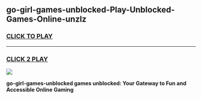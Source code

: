 
## go-girl-games-unblocked-Play-Unblocked-Games-Online-unzlz
<h3>
<a href="https://premium76.site?title=go-girl-games-unblocked&ref=25A">CLICK TO PLAY</a></h3>
<hr>

<h3>
<a href="https://premium76.site?title=go-girl-games-unblocked&ref=25A">CLICK 2 PLAY</a>
  
</h3>

<a href="https://premium76.site?title=go-girl-games-unblocked&ref=25A"><img src="https://clearcache.store/games.png"></a>


**go-girl-games-unblocked games unblocked: Your Gateway to Fun and Accessible Online Gaming**
